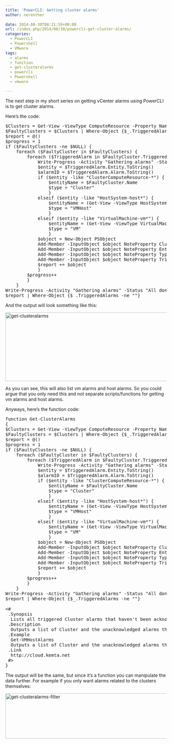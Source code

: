 ```yaml
---
title: 'PowerCLI: Getting cluster alarms'
author: nerenther
 
date: 2014-08-30T08:21:59+00:00
url: /index.php/2014/08/30/powercli-get-cluster-alarms/
categories:
  - PowerCLI
  - Powershell
  - VMware
tags:
  - alarms
  - function
  - get-clusteralarms
  - powercli
  - Powershell
  - vmware

---
```

The next step in my short series on getting vCenter alarms using PowerCLI is to get cluster alarms.

Here&#8217;s the code:

<pre lang="PowerShell">$Clusters = Get-View -ViewType ComputeResource -Property Name,OverallStatus,TriggeredAlarmstate
$FaultyClusters = $Clusters | Where-Object {$_.TriggeredAlarmState -ne "{}"}
$report = @()
$progress = 1
if ($FaultyClusters -ne $NULL) {
    foreach ($FaultyCluster in $FaultyClusters) {
        foreach ($TriggeredAlarm in $FaultyCluster.TriggeredAlarmstate) {
            Write-Progress -Activity "Gathering alarms" -Status "Working on $($FaultyCluster.Name)" -PercentComplete ($progress/$FaultyClusters.count*100) -Id 1 -ErrorAction SilentlyContinue
            $entity = $TriggeredAlarm.Entity.ToString()
            $alarmID = $TriggeredAlarm.Alarm.ToString()
            if ($entity -like "ClusterComputeResource-*") {
                $entityName = $FaultyCluster.Name
                $type = "Cluster"
                }
            elseif ($entity -like "HostSystem-host*") {
                $entityName = (Get-View -ViewType HostSystem -Property Name | Where-Object {$_.MoRef -eq $entity}).Name
                $type = "VMHost"
                }
            elseif ($entity -like "VirtualMachine-vm*") {
                $entityName = (Get-View -ViewType VirtualMachine -Property Name | Where-Object {$_.MoRef -eq $entity}).Name
                $type = "VM"
                }
            $object = New-Object PSObject
            Add-Member -InputObject $object NoteProperty Cluster $FaultyCluster.Name
            Add-Member -InputObject $object NoteProperty Entity $entityName
            Add-Member -InputObject $object NoteProperty Type $type
            Add-Member -InputObject $object NoteProperty TriggeredAlarms ("$(Get-AlarmDefinition -Id $alarmID)")
            $report += $object
            }
        $progress++
        }
    }
Write-Progress -Activity "Gathering alarms" -Status "All done" -Completed -Id 1 -ErrorAction SilentlyContinue
$report | Where-Object {$_.TriggeredAlarms -ne ""}</pre>

And the output will look something like this:

[<img decoding="async" loading="lazy" class="aligncenter size-full wp-image-606" alt="get-clusteralarms" src="http://cloud.kemta.net/wp-uploads/get-clusteralarms.png" width="1298" height="214" />][1]

As you can see, this will also list vm alarms and host alarms. So you could argue that you only need this and not separate scripts/functions for getting vm alarms and host alarms.

Anyways, here&#8217;s the function code:

<pre lang="PowerShell">function Get-ClusterAlarms
{
$Clusters = Get-View -ViewType ComputeResource -Property Name,OverallStatus,TriggeredAlarmstate
$FaultyClusters = $Clusters | Where-Object {$_.TriggeredAlarmState -ne "{}"}
$report = @()
$progress = 1
if ($FaultyClusters -ne $NULL) {
    foreach ($FaultyCluster in $FaultyClusters) {
        foreach ($TriggeredAlarm in $FaultyCluster.TriggeredAlarmstate) {
            Write-Progress -Activity "Gathering alarms" -Status "Working on $($FaultyCluster.Name)" -PercentComplete ($progress/$FaultyClusters.count*100) -Id 1 -ErrorAction SilentlyContinue
            $entity = $TriggeredAlarm.Entity.ToString()
            $alarmID = $TriggeredAlarm.Alarm.ToString()
            if ($entity -like "ClusterComputeResource-*") {
                $entityName = $FaultyCluster.Name
                $type = "Cluster"
                }
            elseif ($entity -like "HostSystem-host*") {
                $entityName = (Get-View -ViewType HostSystem -Property Name | Where-Object {$_.MoRef -eq $entity}).Name
                $type = "VMHost"
                }
            elseif ($entity -like "VirtualMachine-vm*") {
                $entityName = (Get-View -ViewType VirtualMachine -Property Name | Where-Object {$_.MoRef -eq $entity}).Name
                $type = "VM"
                }
            $object = New-Object PSObject
            Add-Member -InputObject $object NoteProperty Cluster $FaultyCluster.Name
            Add-Member -InputObject $object NoteProperty Entity $entityName
            Add-Member -InputObject $object NoteProperty Type $type
            Add-Member -InputObject $object NoteProperty TriggeredAlarms ("$(Get-AlarmDefinition -Id $alarmID)")
            $report += $object
            }
        $progress++
        }
    }
Write-Progress -Activity "Gathering alarms" -Status "All done" -Completed -Id 1 -ErrorAction SilentlyContinue
$report | Where-Object {$_.TriggeredAlarms -ne ""}

&lt;#
 .Synopsis
  Lists all triggered Cluster alarms that haven't been acknowledged
 .Description
  Outputs a list of Cluster and the unacknowledged alarms they have triggered
 .Example
  Get-VMHostAlarms
  Outputs a list of Cluster and the unacknowledged alarms they have triggered
 .Link
  http://cloud.kemta.net
 #>
}</pre>

The output will be the same, but since it&#8217;s a function you can manipulate the data further. For example if you only want alarms related to the clusters themselves:

[<img decoding="async" loading="lazy" class="aligncenter size-full wp-image-607" alt="get-clusteralarms-filter" src="http://cloud.kemta.net/wp-uploads/get-clusteralarms-filter.png" width="890" height="141" />][2]

 [1]: http://cloud.kemta.net/wp-uploads/get-clusteralarms.png
 [2]: http://cloud.kemta.net/wp-uploads/get-clusteralarms-filter.png